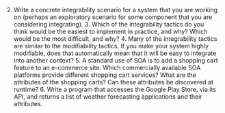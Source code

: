 2. Write a concrete integrability scenario for a system that you are working on (perhaps an exploratory scenario for some component that you are considering integrating). 3. Which of the integrability tactics do you think would be the easiest to implement in practice, and why? Which would be the most difficult, and why? 4. Many of the integrability tactics are similar to the modifiability tactics. If you make your system highly modifiable, does that automatically mean that it will be easy to integrate into another context? 5. A standard use of SOA is to add a shopping cart feature to an e-commerce site. Which commercially available SOA platforms provide different shopping cart services? What are the attributes of the shopping carts? Can these attributes be discovered at runtime? 6. Write a program that accesses the Google Play Store, via its API, and returns a list of weather forecasting applications and their attributes.